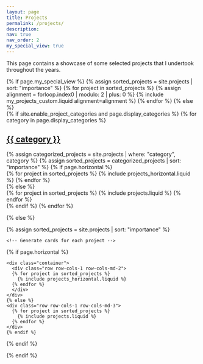 ```yaml
---
layout: page
title: Projects
permalink: /projects/
description: 
nav: true
nav_order: 2
my_special_view: true
---
```


This page contains a showcase of some selected projects that I undertook throughout the years.
<div class="projects">
  {% if page.my_special_view %}
    {% assign sorted_projects = site.projects | sort: "importance" %}
    {% for project in sorted_projects %}
      {% assign alignment = forloop.index0 | modulo: 2 | plus: 0 %}
      {% include my_projects_custom.liquid alignment=alignment %}
    {% endfor %}
  {% else %}
</div>

  <!-- pages/projects.md -->
  <div class="projects">
  {% if site.enable_project_categories and page.display_categories %}
    <!-- Display categorized projects -->
    {% for category in page.display_categories %}
    <a id="{{ category }}" href=".#{{ category }}">
      <h2 class="category">{{ category }}</h2>
    </a>
    {% assign categorized_projects = site.projects | where: "category", category %}
    {% assign sorted_projects = categorized_projects | sort: "importance" %}
    <!-- Generate cards for each project -->
    {% if page.horizontal %}
    <div class="container">
      <div class="row row-cols-1 row-cols-md-2">
      {% for project in sorted_projects %}
        {% include projects_horizontal.liquid %}
      {% endfor %}
      </div>
    </div>
    {% else %}
    <div class="row row-cols-1 row-cols-md-3">
      {% for project in sorted_projects %}
        {% include projects.liquid %}
      {% endfor %}
    </div>
    {% endif %}
    {% endfor %}

  {% else %}

  <!-- Display projects without categories -->

  {% assign sorted_projects = site.projects | sort: "importance" %}

    <!-- Generate cards for each project -->

  {% if page.horizontal %}

    <div class="container">
      <div class="row row-cols-1 row-cols-md-2">
      {% for project in sorted_projects %}
        {% include projects_horizontal.liquid %}
      {% endfor %}
      </div>
    </div>
    {% else %}
    <div class="row row-cols-1 row-cols-md-3">
      {% for project in sorted_projects %}
        {% include projects.liquid %}
      {% endfor %}
    </div>
    {% endif %}
  {% endif %}
  </div>
{% endif %}
